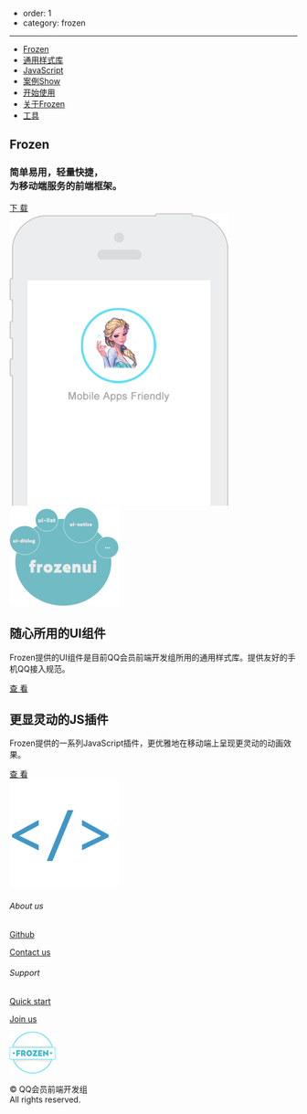- order: 1
- category: frozen

---
<link rel="stylesheet" href="/static/index.css">

<div class="fr-nav">
		<ul>
			<li id="fr-nav-index"><a href="">Frozen</a></li>
			<li><a href="/baseui">通用样式库</a></li>
			<li><a href="docs/javascript.html">JavaScript</a></li>
			<li><a href="docs/case.html">案例Show</a>
			<li><a href="docs/start.html">开始使用</a></li>
			<li><a href="docs/rule.html">关于Frozen</a></li>
			<li><a href="docs/tool.html">工具</a></li>
		</ul>
	</div>
	<div class="fr-banner">
		<div class="fr-banner-content">
			<div class="fr-banner-info">
				<h2>Frozen</h2>
				<h3>简单易用，轻量快捷，<br/>为移动端服务的前端框架。</h3>
				<a href="#">下 载</a>
			</div>
			<img src="static/phone.png" class="fr-banner-ph">
		</div>
	</div>
	<div class="fr-content">
		<div class="fr-item">
			<img src="static/ui.png" alt="frozenui">
			<div class="fr-item-info fr-frozenui">
				<h2>随心所用的UI组件</h2>
				<p>Frozen提供的UI组件是目前QQ会员前端开发组所用的通用样式库。提供友好的手机QQ接入规范。</p>
				<a href="docs/widget.html">查 看</a>
			</div>
		</div>
		<div class="fr-item">
			<div class="fr-item-info fr-frozenjs">
				<h2>更显灵动的JS插件</h2>
				<p>Frozen提供的一系列JavaScript插件，更优雅地在移动端上呈现更灵动的动画效果。</p>
				<a href="docs/javascript.html">查 看</a>
			</div>
			<img src="static/js.png" alt="frozenjs" class="fr-frozenjs-img">
		</div>
	</div>
	<div class="fr-footer">
		<div class="fr-footer-content">
			<div>
				<h6>About us</h6>
				<p><a href="https://github.com/frozenui">Github</a></p>
				<p><a href="">Contact us</a></p>
			</div>
			<div>
				<h6>Support</h6>
				<p><a href="">Quick start</a></p>
				<p><a href="">Join us</a></p>
			</div>
			<div id="fr-footer-us">
				<img src="static/logo.png">
				<p>© QQ会员前端开发组<br/>All rights reserved.</p>
			</div>
		</div>
</div>

